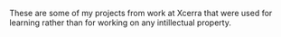 These are some of my projects from work at Xcerra that were used for learning rather than for working on any intillectual property.
